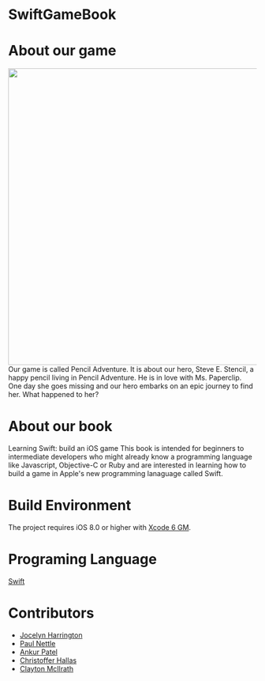 SwiftGameBook
=============
# About our game

<img src="https://github.com/jocelynlih/SwiftGameBook/blob/master/Game%20Play.png" width=600px>
Our game is called Pencil Adventure. It is about our hero, Steve E. Stencil, a happy pencil living in Pencil Adventure. He is in love with Ms. Paperclip. One day she goes missing and our hero embarks on an epic journey to find her. What happened to her?

# About our book
Learning Swift: build an iOS game 
This book is intended for beginners to intermediate developers who might already know a programming language like Javascript, Objective-C or Ruby and are interested in learning how to build a game in Apple's new programming lanaguage called Swift.

# Build Environment
The project requires iOS 8.0 or higher with [Xcode 6 GM](https://developer.apple.com/devcenter/download.action?path=/Developer_Tools/xcode_6_gm_seed_txl4k3/xcode_6.dmg).

# Programing Language 
[Swift](https://developer.apple.com/swift/)

# Contributors
- [Jocelyn Harrington](http://www.cleanmicro.com)
- [Paul Nettle](http://www.paulnettle.com/)
- [Ankur Patel](http://www.encoredevlabs.com)
- [Christoffer Hallas](http://christofferhallas.com)
- [Clayton McIlrath](http://thinkclay.com)
